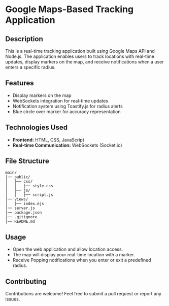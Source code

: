 # Google Maps-Based Tracking Application

## Description
This is a real-time tracking application built using Google Maps API and Node.js. The application enables users to track locations with real-time updates, display markers on the map, and receive notifications when a user enters a specific radius.

## Features
- Display markers on the map
- WebSockets integration for real-time updates
- Notification system using Toastify.js for radius alerts
- Blue circle over marker for accuracy representation

## Technologies Used
- **Frontend:** HTML, CSS, JavaScript
- **Real-time Communication:** WebSockets (Socket.io)

## File Structure
```
main/
│── public/
│   ├── css/
│   │   ├── style.css
│   ├── js/
│   │   ├── script.js
│── views/
│   ├── index.ejs
│── server.js
│── package.json
│── .gitignore
│── README.md
```

## Usage
- Open the web application and allow location access.
- The map will display your real-time location with a marker.
- Receive Popping notifications when you enter or exit a predefined radius.

## Contributing
Contributions are welcome! Feel free to submit a pull request or report any issues.



